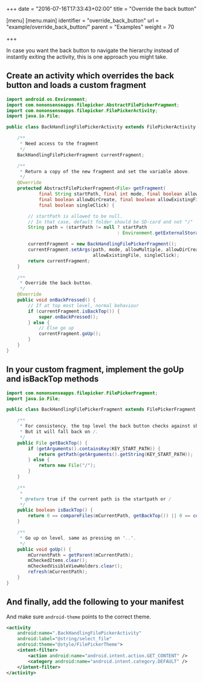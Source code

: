 +++
date = "2016-07-16T17:33:43+02:00"
title = "Override the back button"

[menu]
  [menu.main]
    identifier = "override_back_button"
    url = "example/override_back_button/"
    parent = "Examples"
    weight = 70

+++

In case you want the back button to navigate the hierarchy instead of
instantly exiting the activity, this is one approach you might take.

## Create an activity which overrides the back button and loads a custom fragment

```java
import android.os.Environment;
import com.nononsenseapps.filepicker.AbstractFilePickerFragment;
import com.nononsenseapps.filepicker.FilePickerActivity;
import java.io.File;

public class BackHandlingFilePickerActivity extends FilePickerActivity {

    /**
     * Need access to the fragment
     */
    BackHandlingFilePickerFragment currentFragment;

    /**
     * Return a copy of the new fragment and set the variable above.
     */
    @Override
    protected AbstractFilePickerFragment<File> getFragment(
            final String startPath, final int mode, final boolean allowMultiple,
            final boolean allowDirCreate, final boolean allowExistingFile,
            final boolean singleClick) {

        // startPath is allowed to be null.
        // In that case, default folder should be SD-card and not "/"
        String path = (startPath != null ? startPath
                                         : Environment.getExternalStorageDirectory().getPath());

        currentFragment = new BackHandlingFilePickerFragment();
        currentFragment.setArgs(path, mode, allowMultiple, allowDirCreate,
                                allowExistingFile, singleClick);
        return currentFragment;
    }

    /**
     * Override the back-button.
     */
    @Override
    public void onBackPressed() {
        // If at top most level, normal behaviour
        if (currentFragment.isBackTop()) {
            super.onBackPressed();
        } else {
            // Else go up
            currentFragment.goUp();
        }
    }
}
```

## In your custom fragment, implement the goUp and isBackTop methods

```java
import com.nononsenseapps.filepicker.FilePickerFragment;
import java.io.File;

public class BackHandlingFilePickerFragment extends FilePickerFragment {

    /**
     * For consistency, the top level the back button checks against should be the start path.
     * But it will fall back on /.
     */
    public File getBackTop() {
        if (getArguments().containsKey(KEY_START_PATH)) {
            return getPath(getArguments().getString(KEY_START_PATH));
        } else {
            return new File("/");
        }
    }

    /**
     *
     * @return true if the current path is the startpath or /
     */
    public boolean isBackTop() {
        return 0 == compareFiles(mCurrentPath, getBackTop()) || 0 == compareFiles(mCurrentPath, new File("/"));
    }

    /**
     * Go up on level, same as pressing on "..".
     */
    public void goUp() {
        mCurrentPath = getParent(mCurrentPath);
        mCheckedItems.clear();
        mCheckedVisibleViewHolders.clear();
        refresh(mCurrentPath);
    }
}
```

## And finally, add the following to your manifest

And make sure `android-theme` points to the correct theme.

```xml
<activity
    android:name=".BackHandlingFilePickerActivity"
    android:label="@string/select_file"
    android:theme="@style/FilePickerTheme">
    <intent-filter>
        <action android:name="android.intent.action.GET_CONTENT" />
        <category android:name="android.intent.category.DEFAULT" />
    </intent-filter>
</activity>
```
